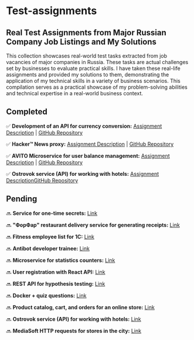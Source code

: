 # Test-assignments

## Real Test Assignments from Major Russian Company Job Listings and My Solutions

This collection showcases real-world test tasks extracted from job vacancies of major companies in Russia. These tasks are actual challenges set by businesses to evaluate practical skills. I have taken these real-life assignments and provided my solutions to them, demonstrating the application of my technical skills in a variety of business scenarios. This compilation serves as a practical showcase of my problem-solving abilities and technical expertise in a real-world business context.

## Completed

✅ **Development of an API for currency conversion:** [Assignment Description](https://docs.google.com/document/d/190wtDNCDUX826L_Tr0x_PsYNaxhBSBcdtbp7YSasYVQ/edit) | [GitHub Repository](https://github.com/NikGor/currency-converter)

✅ **Hacker™ News proxy:** [Assignment Description](https://github.com/ivelum/job/blob/master/challenges/python.md) | [GitHub Repository](https://github.com/NikGor/NewsProxy)

✅ **AVITO Microservice for user balance management:** [Assignment Description](https://github.com/avito-tech/internship_backend_2022) | [GitHub Repository](https://github.com/NikGor/user-balance-microservice)

✅ **Ostrovok service (API) for working with hotels:** [Assignment Description](https://github.com/ostrovok-team/code-challenge/blob/master/python/content-tech-task.md)[GitHub Repository](https://github.com/NikGor/hotel-aggregator-service)


## Pending


🔜 **Service for one-time secrets:** [Link](https://github.com/[your-link])

🔜 **"ФорФар" restaurant delivery service for generating receipts:** [Link](https://github.com/[your-link])

🔜 **Fitness employee list for 1C:** [Link](https://github.com/[your-link])

🔜 **Antibot developer trainee:** [Link](https://github.com/[your-link])

🔜 **Microservice for statistics counters:** [Link](https://github.com/[your-link])

🔜 **User registration with React API:** [Link](https://github.com/[your-link])

🔜 **REST API for hypothesis testing:** [Link](https://github.com/[your-link])

🔜 **Docker + quiz questions:** [Link](https://github.com/[your-link])

🔜 **Product catalog, cart, and orders for an online store:** [Link](https://github.com/[your-link])

🔜 **Ostrovok service (API) for working with hotels:** [Link](https://github.com/[your-link])

🔜 **MediaSoft HTTP requests for stores in the city:** [Link](https://github.com/[your-link])


